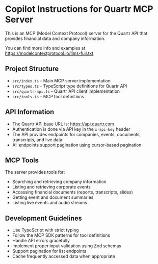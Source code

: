 # Copilot Instructions for Quartr MCP Server

<!-- Use this file to provide workspace-specific custom instructions to Copilot. For more details, visit https://code.visualstudio.com/docs/copilot/copilot-customization#_use-a-githubcopilotinstructionsmd-file -->

This is an MCP (Model Context Protocol) server for the Quartr API that provides financial data and company information.

You can find more info and examples at https://modelcontextprotocol.io/llms-full.txt

## Project Structure
- `src/index.ts` - Main MCP server implementation
- `src/types.ts` - TypeScript type definitions for Quartr API
- `src/quartr-api.ts` - Quartr API client implementation
- `src/tools.ts` - MCP tool definitions

## API Information
- The Quartr API base URL is: https://api.quartr.com
- Authentication is done via API key in the `x-api-key` header
- The API provides endpoints for companies, events, documents, transcripts, and live data
- All endpoints support pagination using cursor-based pagination

## MCP Tools
The server provides tools for:
- Searching and retrieving company information
- Listing and retrieving corporate events
- Accessing financial documents (reports, transcripts, slides)
- Getting event and document summaries
- Listing live events and audio streams

## Development Guidelines
- Use TypeScript with strict typing
- Follow the MCP SDK patterns for tool definitions
- Handle API errors gracefully
- Implement proper input validation using Zod schemas
- Support pagination for list endpoints
- Cache frequently accessed data when appropriate
